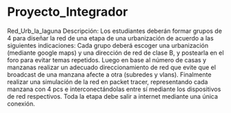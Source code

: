 # Proyecto_Integrador
Red_Urb_la_laguna
Descripción:
Los estudiantes deberán formar grupos de 4 para diseñar la red de una etapa de una urbanización de acuerdo a las siguientes indicaciones:
Cada grupo deberá escoger una urbanización (mediante google maps) y una dirección de red de clase B, y postearla en el foro para evitar temas repetidos. Luego en base al número de casas y manzanas realizar un adecuado direccionamiento de red que evite que el broadcast de una manzana afecte a otra (subredes y vlans).
Finalmente realizar una simulación de la red en packet tracer, representando cada manzana con 4 pcs e interconectándolas entre sí mediante los dispositivos de red respectivos. Toda la etapa debe salir a internet mediante una única conexión. 
